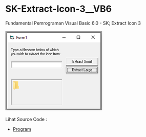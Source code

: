 # SK-Extract-Icon-3__VB6
Fundamental Pemrograman Visual Basic 6.0 - SK; Extract Icon 3<br><br>
<img src="https://github.com/RizkyKhapidsyah/SK-Extract-Icon-3__VB6/blob/main/result/001.PNG"><br><br>
Lihat Source Code : <br>
- <a href="https://github.com/RizkyKhapidsyah/SK-Extract-Icon-3__VB6/blob/main/ExtractIcon%20frmMain.frm">Program</a>
